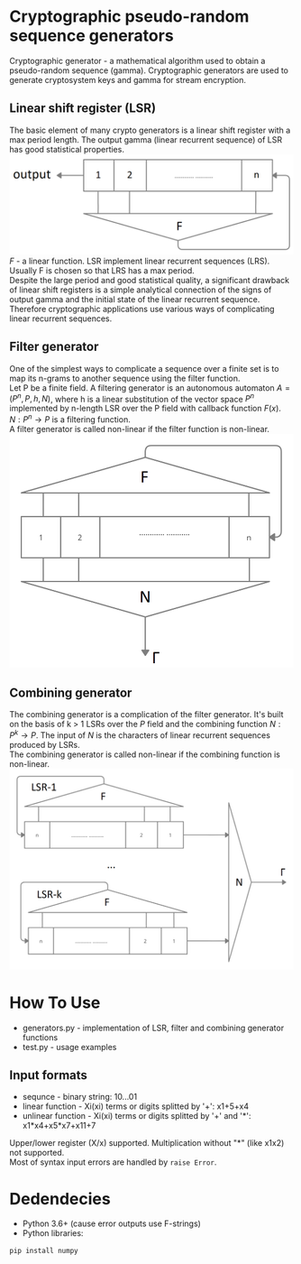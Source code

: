 # Cryptographic pseudo-random sequence generators
Cryptographic generator - a mathematical algorithm used to obtain a pseudo-random sequence (gamma). Cryptographic generators are used to generate cryptosystem keys and gamma for stream encryption.

## Linear shift register (LSR)
The basic element of many crypto generators is a linear shift register with a max period length. The output gamma (linear recurrent sequence) of LSR has good statistical properties.  
![LSR](images/lsr.jpg)
$F$ - a linear function. LSR implement linear recurrent sequences (LRS). Usually F is chosen so that LRS has a max period.  
Despite the large period and good statistical quality, a significant drawback of linear shift registers is a simple analytical connection of the signs of output gamma and the initial state of the linear recurrent sequence. Therefore cryptographic applications use various ways of complicating linear recurrent sequences.

## Filter generator
One of the simplest ways to complicate a sequence over a finite set is to map its n-grams to another sequence using the filter function.  
Let P be a finite field. A filtering generator is an autonomous automaton $A=(P^n,P,h,N)$, where h is a linear substitution of the vector space $P^n$ implemented by n-length LSR over the P field with callback function $F(x)$. $N:P^n→P$ is a filtering function.  
A filter generator is called non-linear if the filter function is non-linear.
![Filter generator](images/sr.jpg)
## Combining generator
The combining generator is a complication of the filter generator. It's built on the basis of k > 1 LSRs over the $P$ field and the combining function $N:P^k→P$. The input of $N$ is the characters of linear recurrent sequences produced by LSRs.  
The combining generator is called non-linear if the combining function is non-linear.
![Combining generator](images/cr.jpg)
# How To Use
* generators.py - implementation of LSR, filter and combining generator functions
* test.py - usage examples
## Input formats
* sequnce - binary string: 10...01
* linear function - Xi(xi) terms or digits splitted by '+': x1+5+x4
* unlinear function - Xi(xi) terms or digits splitted by '+' and '\*': x1\*x4+x5\*x7+x11+7  

Upper/lower register (X/x) supported. Multiplication without "\*" (like x1x2) not supported.  
Most of syntax input errors are handled by ``raise Error``. 

# Dedendecies
* Python 3.6+ (cause error outputs use F-strings)
* Python libraries:
```
pip install numpy
```
